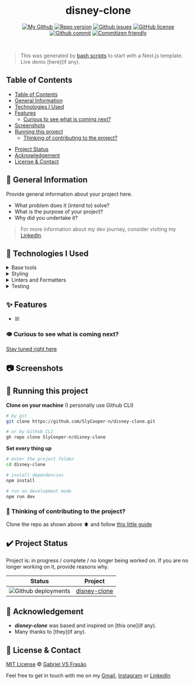 <div align="center">

<!-- <img src="" alt="" width="50" /> -->

<br />

# disney-clone

[![My Github](https://img.shields.io/badge/Gabe%20Frasz-disney-clone-gold?style=flat-square)](https://github.com/SlyCooper-n)
[![Repo version](https://img.shields.io/github/package-json/v/slycooper-n/disney-clone?style=flat-square)](https://github.com/SlyCooper-n/disney-clone/blob/main/package.json)
[![Github issues](https://img.shields.io/github/issues/SlyCooper-n/disney-clone?color=red&style=flat-square)](https://github.com/SlyCooper-n/disney-clone/issues)
[![GitHub license](https://img.shields.io/github/license/SlyCooper-n/disney-clone?style=flat-square)](https://github.com/SlyCooper-n/disney-clone/blob/main/LICENSE)
[![Github commit](https://img.shields.io/github/last-commit/SlyCooper-n/disney-clone?color=blue&style=flat-square)](https://github.com/SlyCooper-n/disney-clone/commits/main)
[![Commitizen friendly](https://img.shields.io/badge/commitizen-friendly-brightgreen.svg)](http://commitizen.github.io/cz-cli/)

</div>

<br />

> This was generated by [bash scripts](https://github.com/SlyCooper-n/models) to start with a Next.js template. <br />
> Live demo [here](if any).

## Table of Contents

- [Table of Contents](#table-of-contents)
- [General Information](#pushpin-general-information)
- [Technologies I Used](#hammer-technologies-i-used)
- [Features](#sparkles-features)
  - [Curious to see what is coming next?](#eye-curious-to-see-what-is-coming-next)
- [Screenshots](#camera-screenshots)
- [Running this project](#rocket-running-this-project)
  - [Thinking of contributing to the project?](#brain-thinking-of-contributing-to-the-project)
<!-- - [Usage](#question-usage) -->
- [Project Status](#heavy_check_mark-project-status)
- [Acknowledgement](#white_heart-acknowledgement)
- [License & Contact](#memo-license--contact)

## :pushpin: General Information

Provide general information about your project here.

- What problem does it (intend to) solve?
- What is the purpose of your project?
- Why did you undertake it?

> For more information about my dev journey, consider visiting my [LinkedIn](https://linkedin.com/in/gabriel-vs-frasao).

## :hammer: Technologies I Used

<details>
<summary>
Base tools
</summary>

- [Next.js](https://nextjs.org/) v
- [TypeScript](https://www.typescriptlang.org/) v

</details>

<details>
<summary>
Styling
</summary>

- [Tailwind](https://tailwindcss.com/) v
- [DaisyUI](https://daisyui.com/) v
- [RadixUI](https://www.radix-ui.com/) (version per component)

</details>

<details>
<summary>
Linters and Formatters
</summary>

- [ESLint](https://eslint.org/) v
- [Prettier](https://prettier.io/) (VS Code extension)
- [.editorConfig](https://editorconfig.org/) (VS Code extension)

</details>

<details>
<summary>
Testing
</summary>

- [Vitest](https://vitest.dev/) v
- [React testing library](https://testing-library.com/docs/react-testing-library/intro/)
  - jest-dom v
  - react v
  - user-event v
- [Cypress](https://www.cypress.io/) v

</details>

## :sparkles: Features

- [x]

### :eye: Curious to see what is coming next?

[Stay tuned right here](https://github.com/users/SlyCooper-n/projects/00)

## :camera: Screenshots

<!-- <img alt="" src="" /> -->

## :rocket: Running this project

**Clone on your machine** (I personally use Github CLI)

```bash
# by git
git clone https://github.com/SlyCooper-n/disney-clone.git

# or by Github CLI
gh repo clone SlyCooper-n/disney-clone
```

**Set every thing up**

```bash
# enter the project folder
cd disney-clone

# install dependencies
npm install

# run on development mode
npm run dev
```

### :brain: Thinking of contributing to the project?

Clone the repo as shown above :arrow_up: and follow [this little guide](https://github.com/SlyCooper-n/disney-clone/blob/main/_docs/CONTRIBUTING.md)

<!--
## :question: Usage

How does one go about using it? Provide various use cases and code examples here.

`write-your-code-here`
-->

## :heavy_check_mark: Project Status

Project is: in progress / complete / no longer being worked on. If you are no longer working on it, provide reasons why.

| Status | Project |
| ------ | ------- |
| ![Github deployments](https://img.shields.io/github/deployments/slycooper-n/disney-clone/production?label=vercel&logo=vercel&logoColor=white) | [disney-clone](https://disney-clone.vercel.app) |

## :white_heart: Acknowledgement

- ***disney-clone*** was based and inspired on [this one](if any).
- Many thanks to [they](if any).

## :memo: License & Contact

[MIT License](https://github.com/SlyCooper-n/disney-clone/blob/main/LICENSE) &copy; [Gabriel VS Frasão](https://github.com/SlyCooper-n)

Feel free to get in touch with me on my [Gmail](mailto:gabrielvitor.frasao@gmail.com), [Instagram](https://instagram/gabe_frasz) or [LinkedIn](https://linkedin.com/in/gabriel-vs-frasao)
